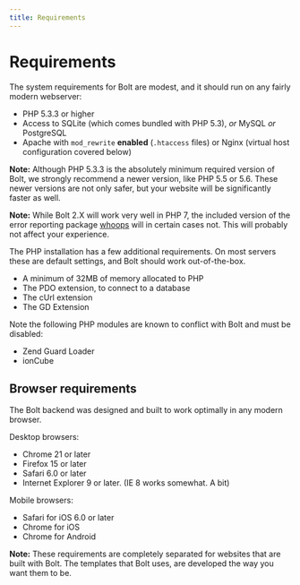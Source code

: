 ```yaml
---
title: Requirements
---
```

Requirements
===============

The system requirements for Bolt are modest, and it should run on any fairly
modern webserver:

  - PHP 5.3.3 or higher
  - Access to SQLite (which comes bundled with PHP 5.3), _or_ MySQL _or_
    PostgreSQL
  - Apache with `mod_rewrite` <strong>enabled</strong> (`.htaccess` files) or
    Nginx (virtual host configuration covered below)

<p class="note"><strong>Note:</strong> Although PHP 5.3.3 is the absolutely
minimum required version of Bolt, we strongly recommend a newer version, like
PHP 5.5 or 5.6. These newer versions are not only safer, but your website will
be significantly faster as well. </p>

<p class="note"><strong>Note:</strong> While Bolt 2.X will work very well in
PHP 7, the included version of the error reporting package 
<a href="http://filp.github.io/whoops/">whoops</a> will in certain cases not.
This will probably not affect your experience. </p>

The PHP installation has a few additional requirements. On most servers these
are default settings, and Bolt should work out-of-the-box.

  - A minimum of 32MB of memory allocated to PHP
  - The PDO extension, to connect to a database
  - The cUrl extension
  - The GD Extension

Note the following PHP modules are known to conflict with Bolt and must be
disabled:

  - Zend Guard Loader
  - ionCube

Browser requirements
--------------------

The Bolt backend was designed and built to work optimally in any modern browser.

Desktop browsers:

  - Chrome 21 or later
  - Firefox 15 or later
  - Safari 6.0 or later
  - Internet Explorer 9 or later. (IE 8 works somewhat. A bit)

Mobile browsers:

  - Safari for iOS 6.0 or later
  - Chrome for iOS
  - Chrome for Android

<p class="note"><strong>Note:</strong> These requirements are completely
separated for websites that are built with Bolt. The templates that Bolt uses,
are developed the way you want them to be.</p>
